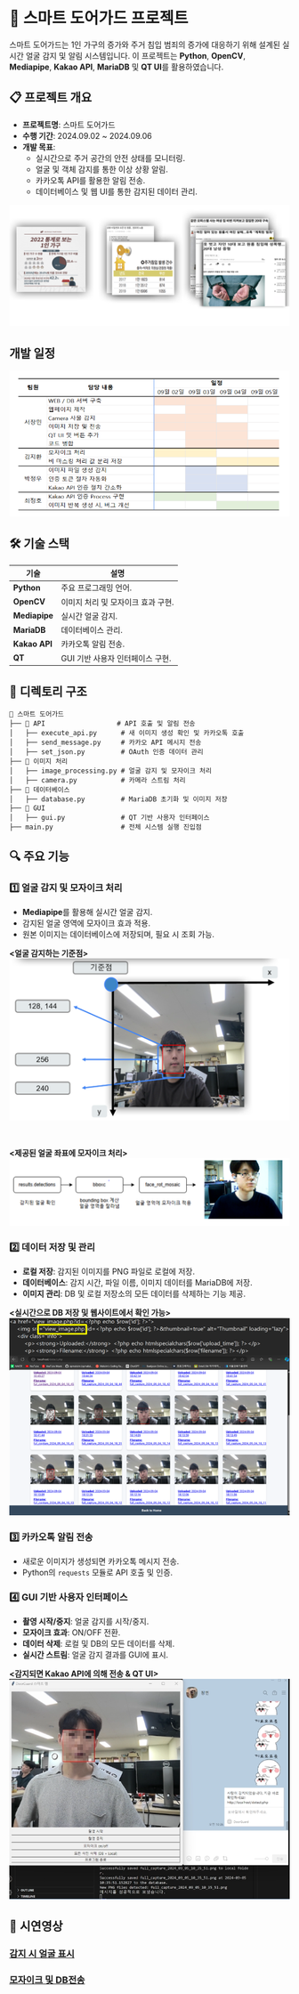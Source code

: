 # 🌟 스마트 도어가드 프로젝트

스마트 도어가드는 1인 가구의 증가와 주거 침입 범죄의 증가에 대응하기 위해 설계된 실시간 얼굴 감지 및 알림 시스템입니다. 이 프로젝트는 **Python**, **OpenCV**, **Mediapipe**, **Kakao API**, **MariaDB** 및 **QT UI**를 활용하였습니다.

## 📋 **프로젝트 개요**
- **프로젝트명**: 스마트 도어가드
- **수행 기간**: 2024.09.02 ~ 2024.09.06
- **개발 목표**:
  - 실시간으로 주거 공간의 안전 상태를 모니터링.
  - 얼굴 및 객체 감지를 통한 이상 상황 알림.
  - 카카오톡 API를 활용한 알림 전송.
  - 데이터베이스 및 웹 UI를 통한 감지된 데이터 관리.

![alt text](img/개요.png)

## **개발 일정**
![alt text](image.png)

## 🛠️ **기술 스택**
| 기술                | 설명                                  |
|---------------------|---------------------------------------|
| **Python**          | 주요 프로그래밍 언어.                |
| **OpenCV**          | 이미지 처리 및 모자이크 효과 구현.    |
| **Mediapipe**       | 실시간 얼굴 감지.                    |
| **MariaDB**         | 데이터베이스 관리.                   |
| **Kakao API**       | 카카오톡 알림 전송.                  |
| **QT**              | GUI 기반 사용자 인터페이스 구현.     |

## 📂 **디렉토리 구조**

```plaintext
📁 스마트 도어가드
├── 📂 API                  # API 호출 및 알림 전송
│   ├── execute_api.py      # 새 이미지 생성 확인 및 카카오톡 호출
│   ├── send_message.py     # 카카오 API 메시지 전송
│   ├── set_json.py         # OAuth 인증 데이터 관리
├── 📂 이미지 처리
│   ├── image_processing.py # 얼굴 감지 및 모자이크 처리
│   ├── camera.py           # 카메라 스트림 처리
├── 📂 데이터베이스
│   ├── database.py         # MariaDB 초기화 및 이미지 저장
├── 📂 GUI
│   ├── gui.py              # QT 기반 사용자 인터페이스
├── main.py                 # 전체 시스템 실행 진입점
```

## 🔍 **주요 기능**
### 1️⃣ **얼굴 감지 및 모자이크 처리**
- **Mediapipe**를 활용해 실시간 얼굴 감지.
- 감지된 얼굴 영역에 모자이크 효과 적용.
- 원본 이미지는 데이터베이스에 저장되며, 필요 시 조회 가능.

**<얼굴 감지하는 기준점>**
![alt text](img/얼굴감지.png)

<br>

**<제공된 얼굴 좌표에 모자이크 처리>**
![img/모자이크.png](img/모자이크.png)

### 2️⃣ **데이터 저장 및 관리**
- **로컬 저장**: 감지된 이미지를 PNG 파일로 로컬에 저장.
- **데이터베이스**: 감지 시간, 파일 이름, 이미지 데이터를 MariaDB에 저장.
- **이미지 관리**: DB 및 로컬 저장소의 모든 데이터를 삭제하는 기능 제공.

**<실시간으로 DB 저장 및 웹사이트에서 확인 가능>**
![alt text](<img/DB 및 웹사이트.png>)

### 3️⃣ **카카오톡 알림 전송**
- 새로운 이미지가 생성되면 카카오톡 메시지 전송.
- Python의 `requests` 모듈로 API 호출 및 인증.

### 4️⃣ **GUI 기반 사용자 인터페이스**
- **촬영 시작/중지**: 얼굴 감지를 시작/중지.
- **모자이크 효과**: ON/OFF 전환.
- **데이터 삭제**: 로컬 및 DB의 모든 데이터를 삭제.
- **실시간 스트림**: 얼굴 감지 결과를 GUI에 표시.


**<감지되면 Kakao API에 의해 전송 & QT UI>**
![alt text](<img/API전송 및 QT.png>)

## 📸 **시연영상**

### [감지 시 얼굴 표시](https://drive.google.com/file/d/1c4sSM_GC_fltZvzBOZGKgdaTEfZdgICl/view?usp=sharing)

### [모자이크 및 DB전송](https://drive.google.com/file/d/1r7dC-VoFq5t1tZqU8Nlu8E_lMZCjkBt7/view?usp=sharing)